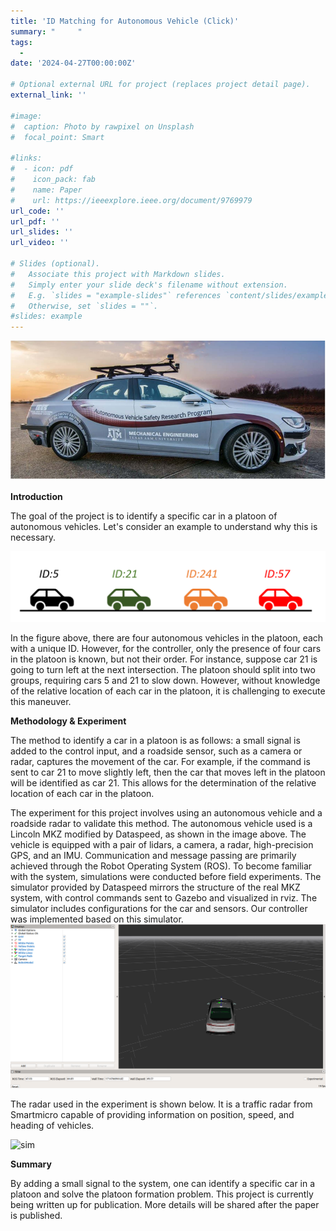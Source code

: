 ```yaml
---
title: 'ID Matching for Autonomous Vehicle (Click)'
summary: "     "
tags:
  - 
date: '2024-04-27T00:00:00Z'

# Optional external URL for project (replaces project detail page).
external_link: ''

#image:
#  caption: Photo by rawpixel on Unsplash
#  focal_point: Smart

#links:
#  - icon: pdf
#    icon_pack: fab
#    name: Paper
#    url: https://ieeexplore.ieee.org/document/9769979
url_code: ''
url_pdf: ''
url_slides: ''
url_video: ''

# Slides (optional).
#   Associate this project with Markdown slides.
#   Simply enter your slide deck's filename without extension.
#   E.g. `slides = "example-slides"` references `content/slides/example-slides.md`.
#   Otherwise, set `slides = ""`.
#slides: example
---
```



![car](feature.PNG)

**Introduction**

The goal of the project is to identify a specific car in a platoon of autonomous vehicles. Let's consider an example to understand why this is necessary.

![platoon](platoon.PNG)

In the figure above, there are four autonomous vehicles in the platoon, each with a unique ID. However, for the controller, only the presence of four cars in the platoon is known, but not their order. For instance, suppose car 21 is going to turn left at the next intersection. The platoon should split into two groups, requiring cars 5 and 21 to slow down. However, without knowledge of the relative location of each car in the platoon, it is challenging to execute this maneuver.

**Methodology & Experiment**

The method to identify a car in a platoon is as follows: a small signal is added to the control input, and a roadside sensor, such as a camera or radar, captures the movement of the car. For example, if the command is sent to car 21 to move slightly left, then the car that moves left in the platoon will be identified as car 21. This allows for the determination of the relative location of each car in the platoon.

The experiment for this project involves using an autonomous vehicle and a roadside radar to validate this method. The autonomous vehicle used is a Lincoln MKZ modified by Dataspeed, as shown in the image above. The vehicle is equipped with a pair of lidars, a camera, a radar, high-precision GPS, and an IMU. Communication and message passing are primarily achieved through the Robot Operating System (ROS). To become familiar with the system, simulations were conducted before field experiments. The simulator provided by Dataspeed mirrors the structure of the real MKZ system, with control commands sent to Gazebo and visualized in rviz. The simulator includes configurations for the car and sensors. Our controller was implemented based on this simulator.
![sim](sim.PNG)

The radar used in the experiment is shown below. It is a traffic radar from Smartmicro capable of providing information on position, speed, and heading of vehicles.

![sim](radar.PNG)


**Summary**

By adding a small signal to the system, one can identify a specific car in a platoon and solve the platoon formation problem. This project is currently being written up for publication. More details will be shared after the paper is published.